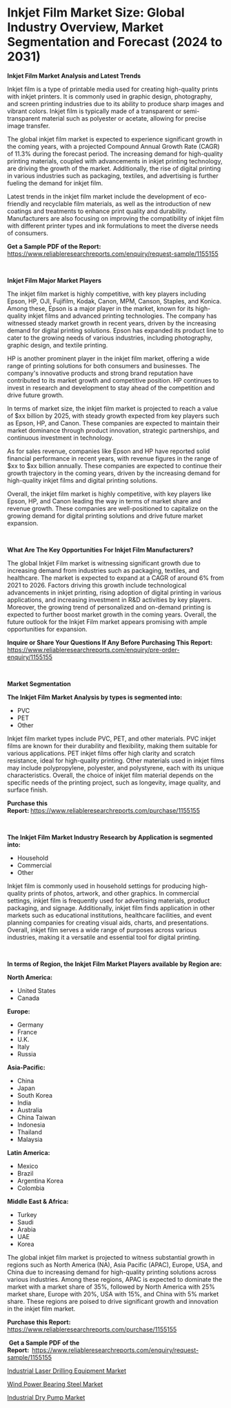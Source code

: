 <p><h1>Inkjet Film Market Size: Global Industry Overview, Market Segmentation and Forecast (2024 to 2031)</h1></p><p><strong>Inkjet Film Market Analysis and Latest Trends</strong></p>
<p><p>Inkjet film is a type of printable media used for creating high-quality prints with inkjet printers. It is commonly used in graphic design, photography, and screen printing industries due to its ability to produce sharp images and vibrant colors. Inkjet film is typically made of a transparent or semi-transparent material such as polyester or acetate, allowing for precise image transfer.</p><p>The global inkjet film market is expected to experience significant growth in the coming years, with a projected Compound Annual Growth Rate (CAGR) of 11.3% during the forecast period. The increasing demand for high-quality printing materials, coupled with advancements in inkjet printing technology, are driving the growth of the market. Additionally, the rise of digital printing in various industries such as packaging, textiles, and advertising is further fueling the demand for inkjet film.</p><p>Latest trends in the inkjet film market include the development of eco-friendly and recyclable film materials, as well as the introduction of new coatings and treatments to enhance print quality and durability. Manufacturers are also focusing on improving the compatibility of inkjet film with different printer types and ink formulations to meet the diverse needs of consumers.</p></p>
<p><strong>Get a Sample PDF of the Report:&nbsp;</strong> <a href="https://www.reliableresearchreports.com/enquiry/request-sample/1155155">https://www.reliableresearchreports.com/enquiry/request-sample/1155155</a></p>
<p>&nbsp;</p>
<p><strong>Inkjet Film Major Market Players</strong></p>
<p><p>The inkjet film market is highly competitive, with key players including Epson, HP, OJI, Fujifilm, Kodak, Canon, MPM, Canson, Staples, and Konica. Among these, Epson is a major player in the market, known for its high-quality inkjet films and advanced printing technologies. The company has witnessed steady market growth in recent years, driven by the increasing demand for digital printing solutions. Epson has expanded its product line to cater to the growing needs of various industries, including photography, graphic design, and textile printing.</p><p>HP is another prominent player in the inkjet film market, offering a wide range of printing solutions for both consumers and businesses. The company's innovative products and strong brand reputation have contributed to its market growth and competitive position. HP continues to invest in research and development to stay ahead of the competition and drive future growth.</p><p>In terms of market size, the inkjet film market is projected to reach a value of $xx billion by 2025, with steady growth expected from key players such as Epson, HP, and Canon. These companies are expected to maintain their market dominance through product innovation, strategic partnerships, and continuous investment in technology.</p><p>As for sales revenue, companies like Epson and HP have reported solid financial performance in recent years, with revenue figures in the range of $xx to $xx billion annually. These companies are expected to continue their growth trajectory in the coming years, driven by the increasing demand for high-quality inkjet films and digital printing solutions.</p><p>Overall, the inkjet film market is highly competitive, with key players like Epson, HP, and Canon leading the way in terms of market share and revenue growth. These companies are well-positioned to capitalize on the growing demand for digital printing solutions and drive future market expansion.</p></p>
<p>&nbsp;</p>
<p><strong>What Are The Key Opportunities For Inkjet Film Manufacturers?</strong></p>
<p><p>The global Inkjet Film market is witnessing significant growth due to increasing demand from industries such as packaging, textiles, and healthcare. The market is expected to expand at a CAGR of around 6% from 2021 to 2026. Factors driving this growth include technological advancements in inkjet printing, rising adoption of digital printing in various applications, and increasing investment in R&D activities by key players. Moreover, the growing trend of personalized and on-demand printing is expected to further boost market growth in the coming years. Overall, the future outlook for the Inkjet Film market appears promising with ample opportunities for expansion.</p></p>
<p><strong>Inquire or Share Your Questions If Any Before Purchasing This Report:</strong> <a href="https://www.reliableresearchreports.com/enquiry/pre-order-enquiry/1155155">https://www.reliableresearchreports.com/enquiry/pre-order-enquiry/1155155</a></p>
<p>&nbsp;</p>
<p><strong>Market Segmentation</strong></p>
<p><strong>The Inkjet Film Market Analysis by types is segmented into:</strong></p>
<p><ul><li>PVC</li><li>PET</li><li>Other</li></ul></p>
<p><p>Inkjet film market types include PVC, PET, and other materials. PVC inkjet films are known for their durability and flexibility, making them suitable for various applications. PET inkjet films offer high clarity and scratch resistance, ideal for high-quality printing. Other materials used in inkjet films may include polypropylene, polyester, and polystyrene, each with its unique characteristics. Overall, the choice of inkjet film material depends on the specific needs of the printing project, such as longevity, image quality, and surface finish.</p></p>
<p><strong>Purchase this Report:&nbsp;</strong><a href="https://www.reliableresearchreports.com/purchase/1155155">https://www.reliableresearchreports.com/purchase/1155155</a></p>
<p>&nbsp;</p>
<p><strong>The Inkjet Film Market Industry Research by Application is segmented into:</strong></p>
<p><ul><li>Household</li><li>Commercial</li><li>Other</li></ul></p>
<p><p>Inkjet film is commonly used in household settings for producing high-quality prints of photos, artwork, and other graphics. In commercial settings, inkjet film is frequently used for advertising materials, product packaging, and signage. Additionally, inkjet film finds application in other markets such as educational institutions, healthcare facilities, and event planning companies for creating visual aids, charts, and presentations. Overall, inkjet film serves a wide range of purposes across various industries, making it a versatile and essential tool for digital printing.</p></p>
<p>&nbsp;</p>
<p><strong>In terms of Region, the Inkjet Film Market Players available by Region are:</strong></p>
<p>
    <p> <strong> North America: </strong>
        <ul>
            <li>United States</li>
            <li>Canada</li>
        </ul>
        </p> 
    <p> <strong> Europe: </strong>
        <ul>
            <li>Germany</li>
            <li>France</li>
            <li>U.K.</li>
            <li>Italy</li>
            <li>Russia</li>
        </ul>
        </p> 
    <p> <strong> Asia-Pacific: </strong>
        <ul>
            <li>China</li>
            <li>Japan</li>
            <li>South Korea</li>
            <li>India</li>
            <li>Australia</li>
            <li>China Taiwan</li>
            <li>Indonesia</li>
            <li>Thailand</li>
            <li>Malaysia</li>
        </ul>
        </p> 
    <p> <strong> Latin America: </strong>
        <ul>
            <li>Mexico</li>
            <li>Brazil</li>
            <li>Argentina Korea</li>
            <li>Colombia</li>
        </ul>
        </p> 
    <p> <strong> Middle East & Africa: </strong>
        <ul>
            <li>Turkey</li>
            <li>Saudi</li>
            <li>Arabia</li>
            <li>UAE</li>
            <li>Korea</li>
        </ul>
    </p>
    </p>
<p><p>The global inkjet film market is projected to witness substantial growth in regions such as North America (NA), Asia Pacific (APAC), Europe, USA, and China due to increasing demand for high-quality printing solutions across various industries. Among these regions, APAC is expected to dominate the market with a market share of 35%, followed by North America with 25% market share, Europe with 20%, USA with 15%, and China with 5% market share. These regions are poised to drive significant growth and innovation in the inkjet film market.</p></p>
<p><strong>Purchase this Report: </strong><a href="https://www.reliableresearchreports.com/purchase/1155155">https://www.reliableresearchreports.com/purchase/1155155</a></p>
<p>&nbsp;<strong>Get a Sample PDF of the Report:&nbsp;&nbsp;</strong><a href="https://www.reliableresearchreports.com/enquiry/request-sample/1155155">https://www.reliableresearchreports.com/enquiry/request-sample/1155155</a></p>
<p><strong></strong></p>
<p><p><a href="https://view.publitas.com/reportprime-1/industrial-laser-drilling-equipment-market-size-reflecting-a-forecast-till-2030-market-by-type-by-application-and-by-geography/">Industrial Laser Drilling Equipment Market</a></p><p><a href="https://view.publitas.com/reportprime-1/wind-power-bearing-steel-market-size-market-share-and-global-market-analysis-report-2023-2030/">Wind Power Bearing Steel Market</a></p><p><a href="https://view.publitas.com/reportprime-1/industrial-dry-pump-market-furnish-information-about-market-size-market-share-market-dynamics-and-projections-spanning-from-2023-to-2030/">Industrial Dry Pump Market</a></p></p>